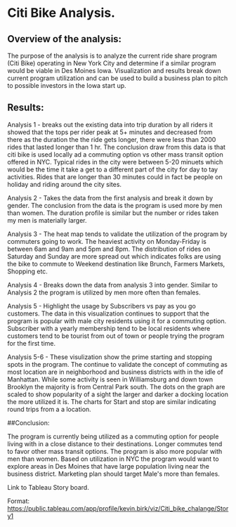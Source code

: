 # Citi Bike Analysis. 

## Overview of the analysis:

The purpose of the analysis is to analyze the current ride share program (Citi Bike) operating in New York City and determine if a similar program would be viable in Des Moines Iowa. Visualization and results break down current program utilization and can be used to build a business plan to pitch to possible investors in the Iowa start up. 

## Results: 

Analysis 1 - breaks out the existing data into  trip duration by all riders it showed that the tops per rider peak at 5+ minutes and decreased  from there as the duration the the ride gets longer, there were less than 2000 rides that lasted longer than 1 hr. The conclusion draw from this data is that citi bike is used locally ad a commuting option vs other mass transit option offered in NYC.  Typical rides in the city were between 5-20 minuets which would be the time it take a get to a different part of the city for day to tay activities. Rides that are longer than 30 minutes could in fact be people on holiday and riding around the city sites. 

Analysis 2 -  Takes the data from the first analysis and break it down by gender. The conclusion from the data is the program is used more by men than women. The duration profile is similar but the number or rides taken my men is materially larger. 

Analysis 3 - The heat map tends to validate the utilization of the program by commuters going to work. The heaviest activity on Monday-Friday is between 6am and 9am and 5pm and 8pm. The distribution of rides on Saturday and Sunday are more spread out which indicates folks are using the bike to commute to Weekend destination like Brunch, Farmers Markets, Shopping etc. 

Analysis 4 - Breaks down the data from analysis 3 into gender. Similar to Analysis 2 the program is utilized by men more often than females. 

Analysis 5 - Highlight the usage by Subscribers vs pay as you go customers. The data in this visualization continues to support that the program is popular with male city residents using it for a commuting option. Subscriber with a yearly membership tend to be local residents where customers tend to be tourist from out of town or people trying the program for the first time. 

Analysis 5-6 - These visulization show the prime starting and stopping spots in the program. The continue to validate the concept of commuting as most location are in neighborhood and business districts with in the idle of Manhattan. While some activity is seen in Williamsburg and down town Brooklyn  the majority is from Central Park south. The dots on the graph are scaled to show popularity of a sight the larger and darker a docking location the more utilized it is. The charts for Start and stop are similar indicating round trips from a a location. 

##Conclusion:

The program is currently being utilized as a commuting option for people living with in a close distance to their destinations. Longer commutes tend to favor other mass transit options. The program is also more popular with men than women. Based on utilization in NYC the program would want to explore areas in Des Moines that have large population living near the business district. Marketing plan should target Male's more than females. 

 Link to Tableau Story board.

Format: https://public.tableau.com/app/profile/kevin.birk/viz/Citi_bike_chalange/Story1

